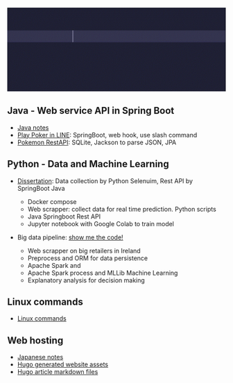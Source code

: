 ![greeting](greeting.gif)


## Java - Web service API in Spring Boot

- [Java notes](https://github.com/derrykid/java-notes)
- [Play Poker in LINE](https://github.com/derrykid/Poker-Line-Bot): SpringBoot, web hook, use slash command
- [Pokemon RestAPI](https://github.com/derrykid/Pokemon-RestAPI): SQLite, Jackson to parse JSON, JPA


## Python - Data and Machine Learning 

- [Dissertation](https://github.com/derrykid/dissertation): Data collection by Python Selenuim, Rest API by SpringBoot Java
  - Docker compose
  - Web scrapper: collect data for real time prediction. Python scripts
  - Java Springboot Rest API
  - Jupyter notebook with Google Colab to train model

- Big data pipeline: [show me the code!](https://github.com/derrykid/atu.donegal-bda-module)
  - Web scrapper on big retailers in Ireland
  - Preprocess and ORM for data persistence
  - Apache Spark and 
  - Apache Spark process and MLLib Machine Learning
  - Explanatory analysis for decision making

## Linux commands

- [Linux commands](https://github.com/derrykid/Linux_Cmds)

## Web hosting

- [Japanese notes](https://github.com/derrykid/jp-notes)
- [Hugo generated website assets](https://github.com/derrykid/hugo-articles-repo)
- [Hugo article markdown files](https://github.com/derrykid/hugo-base)
